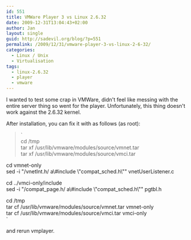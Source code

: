 ```yaml
---
id: 551
title: VMWare Player 3 vs Linux 2.6.32
date: 2009-12-31T13:04:43+02:00
author: Jan
layout: single
guid: http://sadevil.org/blog/?p=551
permalink: /2009/12/31/vmware-player-3-vs-linux-2-6-32/
categories:
  - Linux / Unix
  - Virtualisation
tags:
  - linux-2.6.32
  - player
  - vmware
---
```

I wanted to test some crap in VMWare, didn't feel like messing with the entire server thing so went for the player. Unfortunately, this thing doesn't work against the 2.6.32 kernel.

After installation, you can fix it with as follows (as root):

> `<br />
cd /tmp<br />
tar xf /usr/lib/vmware/modules/source/vmnet.tar<br />
tar xf /usr/lib/vmware/modules/source/vmci.tar</p>
<p>cd vmnet-only<br />
sed -i "/vnetInt.h/ a\#include \"compat_sched.h\"" vnetUserListener.c</p>
<p>cd ../vmci-only/include<br />
sed -i "/compat_page.h/ a\#include \"compat_sched.h\"" pgtbl.h</p>
<p>cd /tmp<br />
tar cf /usr/lib/vmware/modules/source/vmnet.tar vmnet-only<br />
tar cf /usr/lib/vmware/modules/source/vmci.tar vmci-only<br />
` 

and rerun vmplayer.